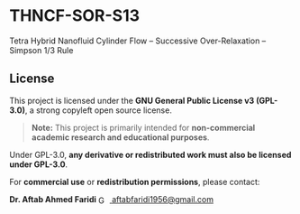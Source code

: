 # THNCF-SOR-S13
Tetra Hybrid Nanofluid Cylinder Flow – Successive Over-Relaxation – Simpson 1/3 Rule

## License

This project is licensed under the **GNU General Public License v3 (GPL-3.0)**, a strong copyleft open source license.

> **Note:** This project is primarily intended for **non-commercial academic research and educational purposes**.

Under GPL-3.0, **any derivative or redistributed work must also be licensed under GPL-3.0**.

For **commercial use** or **redistribution permissions**, please contact:

**Dr. Aftab Ahmed Faridi** <a href="mailto:aftabfaridi1956@gmail.com"> <img src="https://upload.wikimedia.org/wikipedia/commons/4/4e/Gmail_Icon.png" alt="Gmail Logo" width="16" style="vertical-align:middle; margin-right:4px;"> </a> <a href="mailto:aftabfaridi1956@gmail.com">[aftabfaridi1956@gmail.com](mailto:aftabfaridi1956@gmail.com)</a>
